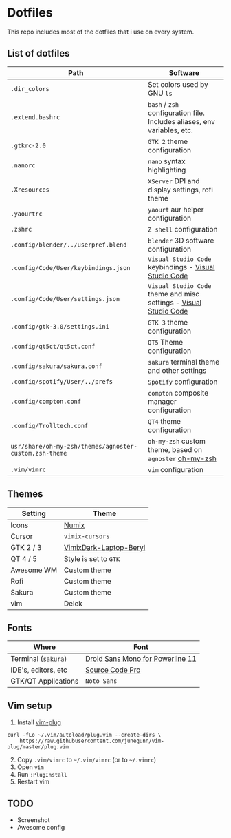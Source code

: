 # Dotfiles
This repo includes most of the dotfiles that i use on every system.

## List of dotfiles

| Path                                                      | Software                                                                      |
| --------------------------------------------------------- | ----------------------------------------------------------------------------- |
| `.dir_colors`                                             | Set colors used by GNU `ls`                                                   |
| `.extend.bashrc`                                          | `bash` / `zsh` configuration file. Includes aliases, env variables, etc.      |
| `.gtkrc-2.0`                                              | `GTK 2` theme configuration                                                   |
| `.nanorc`                                                 | `nano` syntax highlighting                                                    | 
| `.Xresources`                                             | `XServer` DPI and display settings, rofi theme                                | 
| `.yaourtrc`                                               | `yaourt` aur helper configuration                                             | 
| `.zshrc`                                                  | `Z shell` configuration                                                       |
| `.config/blender/../userpref.blend`                       | `blender` 3D software configuration                                           | 
| `.config/Code/User/keybindings.json`                      | `Visual Studio Code` keybindings - [Visual Studio Code](https://code.visualstudio.com/) |
| `.config/Code/User/settings.json`                         | `Visual Studio Code` theme and misc settings - [Visual Studio Code](https://code.visualstudio.com/)
| `.config/gtk-3.0/settings.ini`                            | `GTK 3` theme configuration | 
| `.config/qt5ct/qt5ct.conf`                                | `QT5` Theme configuration |
| `.config/sakura/sakura.conf`                              | `sakura` terminal theme and other settings | 
| `.config/spotify/User/../prefs`                           | `Spotify` configuration | 
| `.config/compton.conf`                                    | `compton` composite manager configuration | 
| `.config/Trolltech.conf`                                  | `QT4` theme configuration | 
| `usr/share/oh-my-zsh/themes/agnoster-custom.zsh-theme`    | `oh-my-zsh` custom theme, based on `agnoster` [oh-my-zsh](https://github.com/robbyrussell/oh-my-zsh)  | 
| `.vim/vimrc`                                              | `vim` configuration | 

## Themes
| Setting       | Theme |
| ------------- | ------ |
| Icons         | [Numix](https://github.com/numixproject/numix-icon-theme)
| Cursor        | `vimix-cursors` | 
| GTK 2 / 3     | [VimixDark-Laptop-Beryl](https://github.com/vinceliuice/vimix-gtk-themes) |
| QT 4 / 5      | Style is set to `GTK` |
| Awesome WM    | Custom theme |
| Rofi          | Custom theme |
| Sakura        | Custom theme |
| vim           | Delek        |

## Fonts
| Where | Font |
| ----- | ---- |
| Terminal (`sakura`) | [Droid Sans Mono for Powerline 11](https://github.com/powerline/fonts) | 
| IDE's, editors, etc | [Source Code Pro](https://github.com/adobe-fonts/source-code-pro) | 
| GTK/QT Applications | `Noto Sans`

## Vim setup
1. Install [vim-plug](https://github.com/junegunn/vim-plug)
```
curl -fLo ~/.vim/autoload/plug.vim --create-dirs \
    https://raw.githubusercontent.com/junegunn/vim-plug/master/plug.vim
```
2. Copy `.vim/vimrc` to `~/.vim/vimrc` (or to `~/.vimrc`)
3. Open `vim`
4. Run `:PlugInstall`
5. Restart vim

## TODO
- Screenshot
- Awesome config
